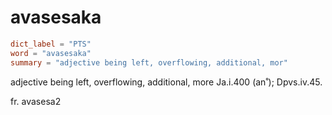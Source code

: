 # avasesaka

``` toml
dict_label = "PTS"
word = "avasesaka"
summary = "adjective being left, overflowing, additional, mor"
```

adjective being left, overflowing, additional, more Ja.i.400 (an˚); Dpvs.iv.45.

fr. avasesa2

